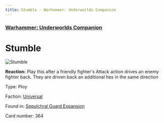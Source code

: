 ```yaml
---
title: Stumble - Warhammer: Underworlds Companion
---
```


### [Warhammer: Underworlds Companion](https://guidokessels.github.io/wh-underworlds)

  

# Stumble

![Stumble](https://warhammerunderworlds.com/wp-content/uploads/sites/6/2017/12/364_ENG-Stumble.png)

<b>Reaction:</b> Play this after a friendly fighter's Attack action drives an enemy fighter back. They are driven back an additional hex in the same direction

Type: Ploy

Faction: [Universal](https://guidokessels.github.io/wh-underworlds/factions/universal)

Found in: [Sepulchral Guard Expansion](https://guidokessels.github.io/wh-underworlds/locations/sepulchral-guard-expansion)

Card number: 364

